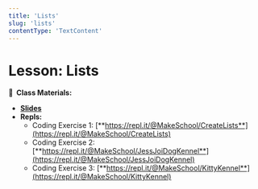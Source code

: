 ```yaml
---
title: 'Lists'
slug: 'lists'
contentType: 'TextContent'
---
```


<!-- .slide: data-background="./Images/header.svg" data-background-repeat="none" data-background-size="40% 40%" data-background-position="center 10%" class="header" -->

# Lesson: Lists

<!-- Put a link to the slides so that students can find them -->

**📝 &nbsp;Class Materials:**

<!-- Put a link to the slides -->

- [**Slides**](https://docs.google.com/presentation/d/149BT-FQTgYIrJ4NZzcHc6C37QcOZ3MweP9Cg6JC_REY/edit?usp=sharing)
- **Repls:**
  - Coding Exercise 1:
    [**https://repl.it/@MakeSchool/CreateLists**](https://repl.it/@MakeSchool/CreateLists)
  - Coding Exercise 2:
    [**https://repl.it/@MakeSchool/JessJoiDogKennel**](https://repl.it/@MakeSchool/JessJoiDogKennel)
  - Coding Exercise 3:
    [**https://repl.it/@MakeSchool/KittyKennel**](https://repl.it/@MakeSchool/KittyKennel)

<!-- > -->
